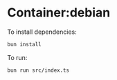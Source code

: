 # Container:debian

To install dependencies:

```bash
bun install
```

To run:

```bash
bun run src/index.ts
```
